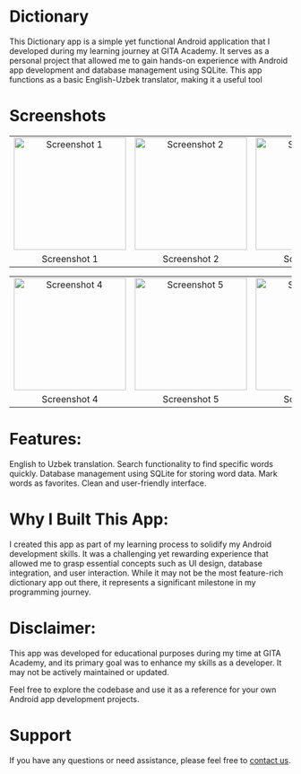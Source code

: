 # Dictionary
This Dictionary app is a simple yet functional Android application that I developed during my learning journey at GITA Academy. It serves as a personal project that allowed me to gain hands-on experience with Android app development and database management using SQLite. This app functions as a basic English-Uzbek translator, making it a useful tool

# Screenshots

<table>
  <tr>
    <td align="center">
      <img src="https://github.com/AzizbekLive/Dictionary/assets/120745929/40e2a751-f3db-4c4a-933c-b4fa1f5715f5" width="200" alt="Screenshot 1">
    </td>
    <td align="center">
      <img src="https://github.com/AzizbekLive/Dictionary/assets/120745929/d2c565fd-4933-4a2c-8522-06af4365064b" width="200" alt="Screenshot 2">
    </td>
    <td align="center">
      <img src="https://github.com/AzizbekLive/Dictionary/assets/120745929/a477b170-a9bd-4994-834d-cc196a0f2266" width="200" alt="Screenshot 3">
    </td>
  </tr>
  <tr>
    <td align="center">
      Screenshot 1
    </td>
    <td align="center">
      Screenshot 2
    </td>
    <td align="center">
      Screenshot 3
    </td>
  </tr>
</table>

<table>
  <tr>
    <td align="center">
      <img src="https://github.com/AzizbekLive/Dictionary/assets/120745929/b590c3fc-cbd7-409a-a9cc-237e4be2a6cc" width="200" alt="Screenshot 4">
    </td>
    <td align="center">
      <img src="https://github.com/AzizbekLive/Dictionary/assets/120745929/82d4f0f2-6735-4d2a-85d1-51f943e46706" width="200" alt="Screenshot 5">
    </td>
    <td align="center">
      <img src="https://github.com/AzizbekLive/Dictionary/assets/120745929/9c0ad136-a56a-4127-90fa-bfa36b003030" width="200" alt="Screenshot 6">
    </td>
  </tr>
  <tr>
    <td align="center">
      Screenshot 4
    </td>
    <td align="center">
      Screenshot 5
    </td>
    <td align="center">
      Screenshot 6
    </td>
  </tr>
</table>

# Features:

English to Uzbek translation.
Search functionality to find specific words quickly.
Database management using SQLite for storing word data.
Mark words as favorites.
Clean and user-friendly interface.

# Why I Built This App:

I created this app as part of my learning process to solidify my Android development skills. It was a challenging yet rewarding experience that allowed me to grasp essential concepts such as UI design, database integration, and user interaction. While it may not be the most feature-rich dictionary app out there, it represents a significant milestone in my programming journey.

# Disclaimer:

This app was developed for educational purposes during my time at GITA Academy, and its primary goal was to enhance my skills as a developer. It may not be actively maintained or updated.

Feel free to explore the codebase and use it as a reference for your own Android app development projects.

# Support
If you have any questions or need assistance, please feel free to [contact us](https://t.me/azizlive).
